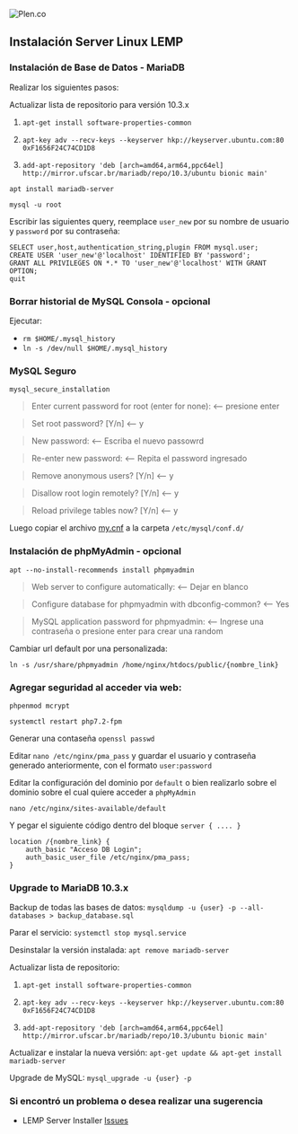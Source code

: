 ![Plen.co](https://plen.co/assets/images/logo.png)

## Instalación Server Linux LEMP

### Instalación de Base de Datos - MariaDB

Realizar los siguientes pasos:

Actualizar lista de repositorio para versión 10.3.x

1. `apt-get install software-properties-common`

2. `apt-key adv --recv-keys --keyserver hkp://keyserver.ubuntu.com:80 0xF1656F24C74CD1D8`

3. `add-apt-repository 'deb [arch=amd64,arm64,ppc64el] http://mirror.ufscar.br/mariadb/repo/10.3/ubuntu bionic main'`

`apt install mariadb-server`

`mysql -u root`

Escribir las siguientes query, reemplace `user_new` por su nombre de usuario y `password` por su contraseña:

```
SELECT user,host,authentication_string,plugin FROM mysql.user;
CREATE USER 'user_new'@'localhost' IDENTIFIED BY 'password';
GRANT ALL PRIVILEGES ON *.* TO 'user_new'@'localhost' WITH GRANT OPTION;
quit
```

### Borrar historial de MySQL Consola - opcional

Ejecutar:
- `rm $HOME/.mysql_history`
- `ln -s /dev/null $HOME/.mysql_history`

### MySQL Seguro

`mysql_secure_installation`

>Enter current password for root (enter for none): <-- presione enter

>Set root password? [Y/n] <-- y

>New password: <-- Escriba el nuevo passowrd

>Re-enter new password: <-- Repita el password ingresado

>Remove anonymous users? [Y/n] <-- y

>Disallow root login remotely? [Y/n] <-- y

>Reload privilege tables now? [Y/n] <-- y

Luego copiar el archivo [my.cnf](config/my.cnf) a la carpeta `/etc/mysql/conf.d/`


### Instalación de phpMyAdmin - opcional

`apt --no-install-recommends install phpmyadmin`

>Web server to configure automatically: <-- Dejar en blanco

>Configure database for phpmyadmin with dbconfig-common? <-- Yes

>MySQL application password for phpmyadmin: <-- Ingrese una contraseña o presione enter para crear una random

Cambiar url default por una personalizada:

`ln -s /usr/share/phpmyadmin /home/nginx/htdocs/public/{nombre_link}`

### Agregar seguridad al acceder via web:

`phpenmod mcrypt`

`systemctl restart php7.2-fpm`

Generar una contaseña `openssl passwd`

Editar `nano /etc/nginx/pma_pass` y guardar el usuario y contraseña generado anteriormente, con el formato `user:password`

Editar la configuración del dominio por `default` o bien realizarlo sobre el dominio sobre el cual quiere acceder a `phpMyAdmin`

`nano /etc/nginx/sites-available/default`

Y pegar el siguiente código dentro del bloque `server { .... }`

```
location /{nombre_link} {
	auth_basic "Acceso DB Login";
	auth_basic_user_file /etc/nginx/pma_pass;
}
```

### Upgrade to MariaDB 10.3.x

Backup de todas las bases de datos: `mysqldump -u {user} -p --all-databases > backup_database.sql`

Parar el servicio: `systemctl stop mysql.service`

Desinstalar la versión instalada: `apt remove mariadb-server`

Actualizar lista de repositorio:

1. `apt-get install software-properties-common`

2. `apt-key adv --recv-keys --keyserver hkp://keyserver.ubuntu.com:80 0xF1656F24C74CD1D8`

3. `add-apt-repository 'deb [arch=amd64,arm64,ppc64el] http://mirror.ufscar.br/mariadb/repo/10.3/ubuntu bionic main'`

Actualizar e instalar la nueva versión: `apt-get update && apt-get install mariadb-server`

Upgrade de MySQL: `mysql_upgrade -u {user} -p`

### Si encontró un problema o desea realizar una sugerencia

- LEMP Server Installer [Issues](https://github.com/plencovich/lemp-server-installer/issues)

